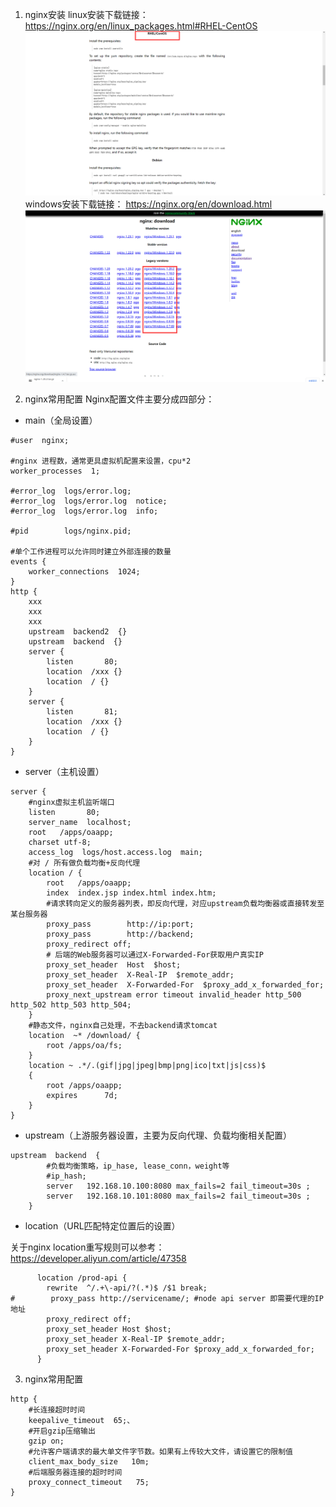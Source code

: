 1. nginx安装
linux安装下载链接：https://nginx.org/en/linux_packages.html#RHEL-CentOS
![image](./img/linux-install.png)
windows安装下载链接： https://nginx.org/en/download.html
![image](./img/nginx-download.png)


2. nginx常用配置
Nginx配置文件主要分成四部分：
* main（全局设置）
```shell
#user  nginx;

#nginx 进程数，通常更具虚拟机配置来设置，cpu*2
worker_processes  1;

#error_log  logs/error.log;
#error_log  logs/error.log  notice;
#error_log  logs/error.log  info;

#pid        logs/nginx.pid;

#单个工作进程可以允许同时建立外部连接的数量
events {
    worker_connections  1024;
}
http {
    xxx
    xxx
    xxx
    upstream  backend2  {}
    upstream  backend  {}
    server {
        listen       80;
        location  /xxx {}
        location  / {}
    }
    server {
        listen       81;
        location  /xxx {}
        location  / {}
    }    
}
```
* server（主机设置）
```shell
server {
    #nginx虚拟主机监听端口
    listen       80;
    server_name  localhost;
    root   /apps/oaapp;
    charset utf-8;
    access_log  logs/host.access.log  main;
    #对 / 所有做负载均衡+反向代理
    location / {
        root   /apps/oaapp;
        index  index.jsp index.html index.htm;
        #请求转向定义的服务器列表，即反向代理，对应upstream负载均衡器或直接转发至某台服务器
        proxy_pass        http://ip:port; 
        proxy_pass        http://backend;  
        proxy_redirect off;
        # 后端的Web服务器可以通过X-Forwarded-For获取用户真实IP
        proxy_set_header  Host  $host;
        proxy_set_header  X-Real-IP  $remote_addr;  
        proxy_set_header  X-Forwarded-For  $proxy_add_x_forwarded_for;
        proxy_next_upstream error timeout invalid_header http_500 http_502 http_503 http_504;
    }
    #静态文件，nginx自己处理，不去backend请求tomcat
    location  ~* /download/ {  
        root /apps/oa/fs;  
    }
    location ~ .*/.(gif|jpg|jpeg|bmp|png|ico|txt|js|css)$   
    {   
        root /apps/oaapp;   
        expires      7d; 
    }
}
```
* upstream（上游服务器设置，主要为反向代理、负载均衡相关配置）
```shell
upstream  backend  { 
        #负载均衡策略，ip_hase, lease_conn，weight等
        #ip_hash; 
        server   192.168.10.100:8080 max_fails=2 fail_timeout=30s ;  
        server   192.168.10.101:8080 max_fails=2 fail_timeout=30s ;  
    }
```
* location（URL匹配特定位置后的设置）

关于nginx location重写规则可以参考：https://developer.aliyun.com/article/47358
```shell
      location /prod-api {
        rewrite  ^/.+\-api/?(.*)$ /$1 break;
#        proxy_pass http://servicename/; #node api server 即需要代理的IP地址
        proxy_redirect off;
        proxy_set_header Host $host;
        proxy_set_header X-Real-IP $remote_addr;
        proxy_set_header X-Forwarded-For $proxy_add_x_forwarded_for;
      }

```
3. nginx常用配置
```shell
http {
    #长连接超时时间
    keepalive_timeout  65;、
    #开启gzip压缩输出
    gzip on;
    #允许客户端请求的最大单文件字节数。如果有上传较大文件，请设置它的限制值
    client_max_body_size   10m;
    #后端服务器连接的超时时间
    proxy_connect_timeout   75;
}
```